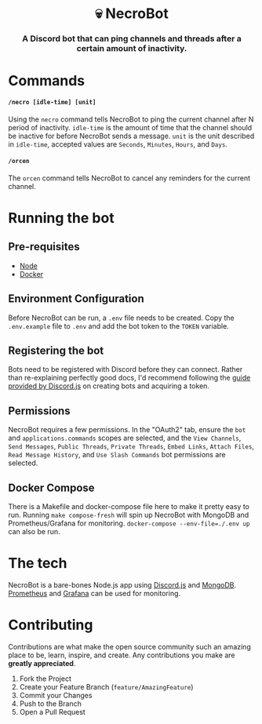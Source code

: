 <h1 align="center">
  💀 NecroBot
</h1>

<h3 align="center">
  A Discord bot that can ping channels and threads after a certain amount of inactivity.
</h3>

# Commands
#### `/necro [idle-time] [unit]`
Using the `necro` command tells NecroBot to ping the current channel after N period of inactivity.
`idle-time` is the amount of time that the channel should be inactive for before NecroBot sends a message.
`unit` is the unit described in `idle-time`, accepted values are `Seconds`, `Minutes`, `Hours`, and `Days`.

#### `/orcen`
The `orcen` command tells NecroBot to cancel any reminders for the current channel.

# Running the bot

## Pre-requisites
- [Node](https://nodejs.dev)
- [Docker](https://www.docker.com/get-started)

## Environment Configuration
Before NecroBot can be run, a `.env` file needs to be created. Copy the `.env.example` file to `.env` and add the bot
token to the `TOKEN` variable.

## Registering the bot
Bots need to be registered with Discord before they can connect.
Rather than re-explaining perfectly good docs, I'd recommend following the [guide provided by Discord.js](https://discordjs.guide/preparations/setting-up-a-bot-application.html#creating-your-bot) on creating bots and acquiring a token.

## Permissions
NecroBot requires a few permissions. In the "OAuth2" tab, ensure the `bot` and `applications.commands` scopes are
selected, and the `View Channels`, `Send Messages`, `Public Threads`, `Private Threads`, `Embed Links`, `Attach Files`,
`Read Message History`, and `Use Slash Commands` bot permissions are selected.

## Docker Compose
There is a Makefile and docker-compose file here to make it pretty easy to run. Running `make compose-fresh` will spin
up NecroBot with MongoDB and Prometheus/Grafana for monitoring. `docker-compose --env-file=./.env up` can also be run.

# The tech
NecroBot is a bare-bones Node.js app using [Discord.js](https://github.com/discordjs/discord.js/) and [MongoDB](https://www.mongodb.com).
[Prometheus](https://prometheus.io) and [Grafana](https://grafana.com) can be used for monitoring.

# Contributing
Contributions are what make the open source community such an amazing place to be, learn, inspire, and create.
Any contributions you make are **greatly appreciated**.

1. Fork the Project
2. Create your Feature Branch (`feature/AmazingFeature`)
3. Commit your Changes
4. Push to the Branch
5. Open a Pull Request

